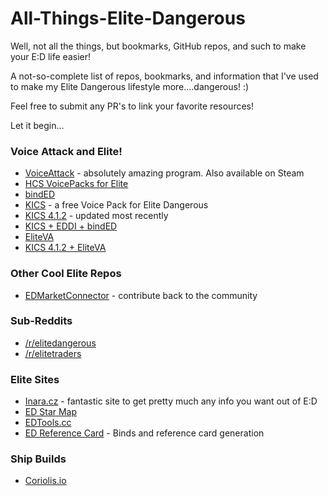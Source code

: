 # All-Things-Elite-Dangerous
Well, not all the things, but bookmarks, GitHub repos, and such to make your E:D life easier!

A not-so-complete list of repos, bookmarks, and information that I've used to make my Elite Dangerous lifestyle more....dangerous! :)

Feel free to submit any PR's to link your favorite resources!

Let it begin...


### Voice Attack and Elite!

- [VoiceAttack](https://voiceattack.com/Default.aspx) - absolutely amazing program. Also available on Steam
- [HCS VoicePacks for Elite](https://www.hcsvoicepacks.com/collections/elite-dangerous)
- [bindED](https://github.com/alterNERDtive/bindED)
- [KICS](https://github.com/mwerle/KICS) - a free Voice Pack for Elite Dangerous
- [KICS 4.1.2](https://github.com/UseLessUK/KICS-4.1.2) - updated most recently
- [KICS + EDDI + bindED](https://github.com/UseLessUK/KICS-EDDI-bindED)
- [EliteVA](https://github.com/Somfic/EliteVA)
- [KICS 4.1.2 + EliteVA](https://github.com/UseLessUK/KICS-EliteVA)

### Other Cool Elite Repos

- [EDMarketConnector](https://github.com/EDCD/EDMarketConnector) - contribute back to the community
  
### Sub-Reddits

- [/r/elitedangerous](https://www.reddit.com/r/EliteDangerous/)
- [/r/elitetraders](https://www.reddit.com/r/EliteTraders/)

### Elite Sites

- [Inara.cz](https://inara.cz/elite/news/) - fantastic site to get pretty much any info you want out of E:D
- [ED Star Map](https://www.edsm.net)
- [EDTools.cc](https://edtools.cc)
- [ED Reference Card](https://www.edrefcard.info) - Binds and reference card generation

### Ship Builds

- [Coriolis.io](https://coriolis.io)
